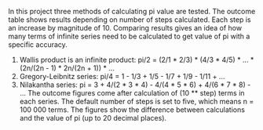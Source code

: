 In this project three methods of calculating pi value are tested. 
The outcome table shows results depending on number of steps calculated. 
Each step is an increase by magnitude of 10. Comparing results gives an idea of 
how many terms of infinite series need to be calculated to get value of pi with a specific accuracy. 
1. Wallis product is an infinite product:
    pi/2 = (2/1 * 2/3) * (4/3 * 4/5) * ... *(2n/(2n - 1) * 2n/(2n + 1)) * ...
2. Gregory-Leibnitz series:
    pi/4 = 1 - 1/3 + 1/5 - 1/7 + 1/9 - 1/11 + ...
3. Nilakantha series:
    pi = 3 + 4/(2 * 3 * 4) - 4/(4 * 5 * 6) + 4/(6 * 7 * 8) - ...
The outcome figures come after calculation of (10 ** step) terms in each series.
The default number of steps is set to five, which means n = 100 000 terms.
The figures show the difference between calculations and the value of pi (up to 20 decimal places).

